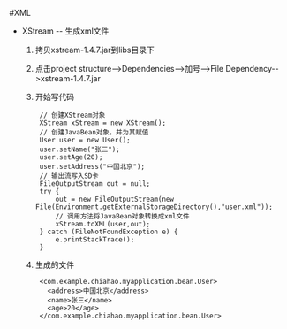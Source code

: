 #XML
- XStream -- 生成xml文件
	1. 拷贝xstream-1.4.7.jar到libs目录下
	2. 点击project structure-->Dependencies-->加号-->File Dependency-->xstream-1.4.7.jar
	3. 开始写代码
	
			// 创建XStream对象
			XStream xStream = new XStream();
			// 创建JavaBean对象，并为其赋值
	        User user = new User();
	        user.setName("张三");
	        user.setAge(20);
	        user.setAddress("中国北京");
			// 输出流写入SD卡
	        FileOutputStream out = null;
	        try {
	            out = new FileOutputStream(new File(Environment.getExternalStorageDirectory(),"user.xml"));
				// 调用方法将JavaBean对象转换成xml文件
	            xStream.toXML(user,out);
	        } catch (FileNotFoundException e) {
	            e.printStackTrace();
	        }
	4. 生成的文件

			<com.example.chiahao.myapplication.bean.User>
			  <address>中国北京</address>
			  <name>张三</name>
			  <age>20</age>
			</com.example.chiahao.myapplication.bean.User>